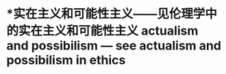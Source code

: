 # \*实在主义和可能性主义——见伦理学中的实在主义和可能性主义 actualism and possibilism — see actualism and possibilism in ethics

